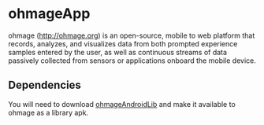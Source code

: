 ohmageApp
=========

ohmage (http://ohmage.org) is an open-source, mobile to web platform that records, 
analyzes, and visualizes data from both prompted experience samples entered by the 
user, as well as continuous streams of data passively collected from sensors or 
applications onboard the mobile device. 

Dependencies
------------

You will need to download [ohmageAndroidLib](https://github.com/ohmage/ohmageAndroidLib) and make it available to
ohmage as a library apk.